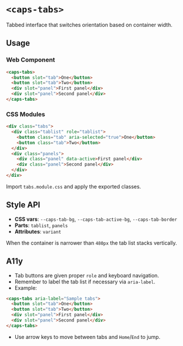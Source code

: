# `<caps-tabs>`

Tabbed interface that switches orientation based on container width.

## Usage

### Web Component

```html
<caps-tabs>
  <button slot="tab">One</button>
  <button slot="tab">Two</button>
  <div slot="panel">First panel</div>
  <div slot="panel">Second panel</div>
</caps-tabs>
```

### CSS Modules

```html
<div class="tabs">
  <div class="tablist" role="tablist">
    <button class="tab" aria-selected="true">One</button>
    <button class="tab">Two</button>
  </div>
  <div class="panels">
    <div class="panel" data-active>First panel</div>
    <div class="panel">Second panel</div>
  </div>
</div>
```

Import `tabs.module.css` and apply the exported classes.

## Style API

- **CSS vars**: `--caps-tab-bg`, `--caps-tab-active-bg`, `--caps-tab-border`
- **Parts**: `tablist`, `panels`
- **Attributes**: `variant`

When the container is narrower than `480px` the tab list stacks vertically.

## A11y

- Tab buttons are given proper `role` and keyboard navigation.
- Remember to label the tab list if necessary via `aria-label`.
- Example:

```html
<caps-tabs aria-label="Sample tabs">
  <button slot="tab">One</button>
  <button slot="tab">Two</button>
  <div slot="panel">First panel</div>
  <div slot="panel">Second panel</div>
</caps-tabs>
```

- Use arrow keys to move between tabs and `Home`/`End` to jump.
